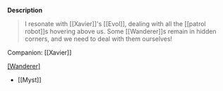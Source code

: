 **Description**
> I resonate with [[Xavier]]'s [[Evol]], dealing with all the [[patrol robot]]s hovering above us. Some [[Wanderer]]s remain in hidden corners, and we need to deal with them ourselves!

Companion: [[Xavier]]

[[Wanderer]](s)
* [[Myst]]